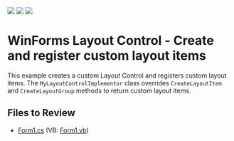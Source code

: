 <!-- default badges list -->
![](https://img.shields.io/endpoint?url=https://codecentral.devexpress.com/api/v1/VersionRange/128633106/13.1.4%2B)
[![](https://img.shields.io/badge/Open_in_DevExpress_Support_Center-FF7200?style=flat-square&logo=DevExpress&logoColor=white)](https://supportcenter.devexpress.com/ticket/details/E2422)
[![](https://img.shields.io/badge/📖_How_to_use_DevExpress_Examples-e9f6fc?style=flat-square)](https://docs.devexpress.com/GeneralInformation/403183)
<!-- default badges end -->

# WinForms Layout Control - Create and register custom layout items

This example creates a custom Layout Control and registers custom layout items. The `MyLayoutControlImplementor` class overrides `CreateLayoutItem` and `CreateLayoutGroup` methods to return custom layout items.


## Files to Review

* [Form1.cs](./CS/DXExample/Form1.cs) (VB: [Form1.vb](./VB/DXExample/Form1.vb))
